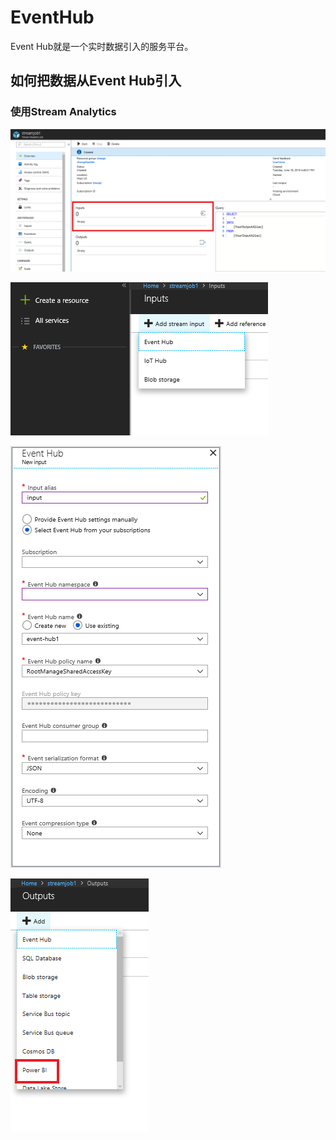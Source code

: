 # EventHub

Event Hub就是一个实时数据引入的服务平台。

## 如何把数据从Event Hub引入

### 使用Stream Analytics

![asa3](https://github.com/Azure-Samples/azure-cosmos-db-change-feed-dotnet-retail-sample/raw/master/Lab/labpics/asa3.png)

![asa4](https://github.com/Azure-Samples/azure-cosmos-db-change-feed-dotnet-retail-sample/raw/master/Lab/labpics/asa4.png)

![PowerBIInput](https://github.com/Azure-Samples/azure-cosmos-db-change-feed-dotnet-retail-sample/raw/master/Lab/labpics/PowerBIInput.PNG)

![asa6](https://github.com/Azure-Samples/azure-cosmos-db-change-feed-dotnet-retail-sample/raw/master/Lab/labpics/asa6.png)

